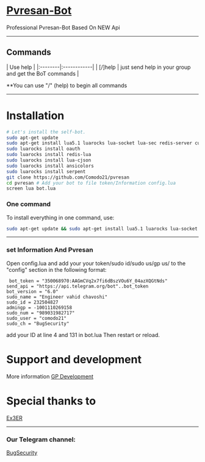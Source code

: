 
# [Pvresan-Bot](https://t.me/BugSecurity)

Professional Pvresan-Bot Based On NEW Api


* * *

## Commands

| Use help |
|:--------|:------------|
| [/]help | just send help in your group and get the BoT commands |

**You can use "/" (help) to begin all commands

* * *

# Installation

```sh
# Let's install the self-bot.
sudo apt-get update
sudo apt-get install lua5.1 luarocks lua-socket lua-sec redis-server curl 
sudo luarocks install oauth 
sudo luarocks install redis-lua 
sudo luarocks install lua-cjson 
sudo luarocks install ansicolors 
sudo luarocks install serpent
git clone https://github.com/Comodo21/pvresan
cd pvresan # Add your bot to file token/Information config.lua
screen lua bot.lua 
```
### One command
To install everything in one command, use:
```sh
sudo apt-get update && sudo apt-get install lua5.1 luarocks lua-socket lua-sec redis-server curl  &&  sudo luarocks install oauth  &&  sudo luarocks install redis-lua  &&  sudo luarocks install lua-cjson  &&  sudo luarocks install ansicolors  &&  sudo luarocks install serpent  &&  git clone https://github.com/Comodo21/pvresan  &&  cd pvresan  &&  screen lua bot.lua 
```

* * *

### set Information And Pvresan

Open config.lua and add your your token/sudo id/sudo us/gp us/ to the "config" section in the following format:
```
 bot_token = "350068970:AAGmCVq2x7fi6dBszVOu6Y_04azXQGtNds"
send_api = "https://api.telegram.org/bot"..bot_token
bot_version = "6.0"
sudo_name = "Engineer vahid chavoshi"
sudo_id = 232504827
admingp = -1001110269158
sudo_num = "989031982717"
sudo_user = "comodo21"
sudo_ch = "BugSecurity"
```
add your ID at line 4 and 131 in bot.lua
Then restart or reload.

# Support and development

More information [GP Development](https://t.me/joinchat/AAAAAEGGbzvkH92lwfah7g)

# Special thanks to
[Ex3ER](https://telegram.me/Ex3ER)


* * *


### Our Telegram channel:

[BugSecurity](https://t.me/BugSecurity)


